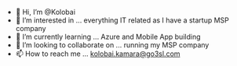 - 👋 Hi, I’m @Kolobai
- 👀 I’m interested in ... everything IT related as I have a startup MSP company
- 🌱 I’m currently learning ... Azure and Mobile App building
- 💞️ I’m looking to collaborate on ... running my MSP company
- 📫 How to reach me ... kolobai.kamara@go3sl.com

<!---
Kolobai/Kolobai is a ✨ special ✨ repository because its `README.md` (this file) appears on your GitHub profile.
You can click the Preview link to take a look at your changes.
--->
